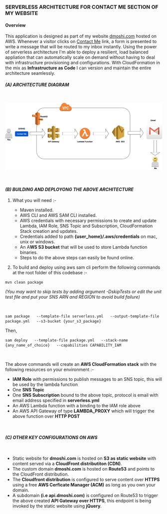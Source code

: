 
### SERVERLESS ARCHITECTURE FOR CONTACT ME SECTION OF MY WEBSITE

#### Overview

This application is designed as part of my website [dmoshi.com](https://dmoshi.com) hosted on AWS. Whenever a visitor clicks on [Contact Me](https://dmoshi.com/#contact) link, a form is presented to write a message that will be routed to my inbox instantly. Using the power of serverless architecture I'm able to deploy a resilient, load balanced appliation that can automatically scale on demand without having to deal with infrastructure provisioning and configurations. With CloudFormation in the mix as __Infrastructure as Code__ I can version and maintain the entire architecture seamlessly. 

#### _(A) ARCHITECTURE DIAGRAM_

<br>

![architecture](https://raw.githubusercontent.com/dmoshi/serverless/master/dmoshi.com.contactme.lambda/src/main/resources/architecture_contactme_transparent.jpg "architecture")

<br>

#### _(B) BUILDING AND DEPLOYONG THE ABOVE ARCHITECTURE_

1. What you will need :- 

   * Maven installed.
   * AWS CLI and AWS SAM CLI installed.
   * AWS credentials with necessary permissions to create and update Lambda, IAM Role, SNS Topic and Subscription, CloudFormation Stack creation and updates. 
   * Credentials added to path **{user_home}/.aws/credentials** on mac, unix or windows. 
   * An A**WS S3 bucket** that will be used to store Lambda function binaries. 
   * Steps to do the above steps can easily be found online.
 
 2. To build and deploy using aws sam cli perform the following commands at the root folder of this codebase :- 
 
   ~~~
   mvn clean package
   ~~~
   _(You may want to skip tests by adding argument -DskipTests or edit the unit test file and put your SNS ARN and REGION to avoid build failure)_ 
  
  <br>
 
   ~~~
   sam package   --template-file serverless.yml   --output-template-file package.yml   --s3-bucket {your_s3_package} 
   ~~~
   
   Then,
   
   ~~~
   sam deploy   --template-file package.yml   --stack-name {any_name_of_choice}   --capabilities CAPABILITY_IAM
   ~~~

<br>

The above commands will create an **AWS CloudFormation stack** with the following resources on your environment :- 

* **IAM Role** with permissions to publish messages to an SNS topic, this will be used by the lambda function
* One **SNS Topic**
* One **SNS Subscription** bound to the above topic, protocol is email with email address specified in **serverless.yml** 
* An AWS Lambda function with a binding to the IAM role above
* An AWS API Gateway of type **LAMBDA_PROXY** which will trigger the above function over **HTTP POST** 


<br>

#### _(C) OTHER KEY CONFIGURATIONS ON AWS_ 

<br>

* Static website for **dmoshi.com** is hosted on **S3 as static website** with content served via a **CloudFront distributiton (CDN)**.
* The custom domain **dmoshi.com** is hosted on **Route53** and points to the CloudFront distribution.
* The **Cloudfront distribution** is configured to serve content over **HTTPS** using a free **AWS Cerficate Manager (ACM)** as long as you own your domain.
* A subdomain **(i.e api.dmoshi.com)** is configured on Route53 to trigger the above created **API Gateway over HTTPS**, this endpoint is being invoked by the static website using **jQuery**. 

<br>





